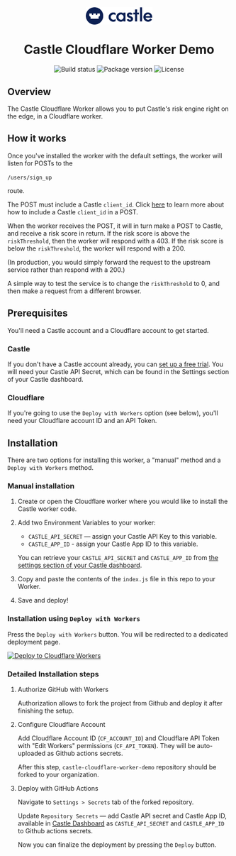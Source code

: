 <div align="center">
  <img align="center" alt="Castle logo" src='./assets/castle-logo.svg' width='150'/>
</div>
<div align="center">
  <h1>Castle Cloudflare Worker Demo</h1>
</div>
<div align="center">
  <image alt="Build status" src="https://img.shields.io/github/workflow/status/castle/cloudflare-worker-demo/Build"/>
  <image alt="Package version" src="https://img.shields.io/github/package-json/v/castle/castle-cloudflare-worker-demo"/>
  <image alt="License" src="https://img.shields.io/github/license/castle/castle-cloudflare-worker-demo"/>
</div>

## Overview

The Castle Cloudflare Worker allows you to put Castle's risk engine right on the edge, in a Cloudflare worker.

## How it works
Once you've installed the worker with the default settings, the worker will listen for POSTs to the

`/users/sign_up`

route.

The POST must include a Castle `client_id`. Click [here](https://docs.castle.io/preauth/) to learn more about how to include a Castle `client_id` in a POST.

When the worker receives the POST, it will in turn make a POST to Castle, and receive a risk score in return. If the risk score is above the `riskThreshold`, then the worker will respond with a 403. If the risk score is below the `riskThreshold`, the worker will respond with a 200.

(In production, you would simply forward the request to the upstream service rather than respond with a 200.)

A simple way to test the service is to change the `riskThreshold` to 0, and then make a request from a different browser.

## Prerequisites

You'll need a Castle account and a Cloudflare account to get started.

### Castle

If you don't have a Castle account already, you can [set up a free trial](https://dashboard.castle.io/signup/new). You will need your Castle API Secret, which can be found in the Settings section of your Castle dashboard.

### Cloudflare

If you're going to use the `Deploy with Workers` option (see below), you'll need your Cloudflare account ID and an API Token.

## Installation

There are two options for installing this worker, a "manual" method and a `Deploy with Workers` method.

### Manual installation

1. Create or open the Cloudflare worker where you would like to install the Castle worker code.

2. Add two Environment Variables to your worker:

    * `CASTLE_API_SECRET` — assign your Castle API Key to this variable.
    * `CASTLE_APP_ID` - assign your Castle App ID to this variable.

    You can retrieve your `CASTLE_API_SECRET` and `CASTLE_APP_ID` from [the settings section of your Castle dashboard](https://dashboard.castle.io/settings/general).

3. Copy and paste the contents of the `index.js` file in this repo to your Worker.

4. Save and deploy!

### Installation using `Deploy with Workers`

Press the `Deploy with Workers` button. You will be redirected to a dedicated deployment page.

  [![Deploy to Cloudflare Workers](https://deploy.workers.cloudflare.com/button)](https://deploy.workers.cloudflare.com/?url=https://github.com/castle/castle-cloudflare-worker-demo)

### Detailed Installation steps

1. Authorize GitHub with Workers

    Authorization allows to fork the project from Github and deploy it after finishing the setup.

2. Configure Cloudflare Account

    Add Cloudflare Account ID (`CF_ACCOUNT_ID`) and Cloudflare API Token with "Edit Workers" permissions (`CF_API_TOKEN`). They will be auto-uploaded as Github actions secrets.

    After this step, `castle-cloudflare-worker-demo` repository should be forked to your organization.

3. Deploy with GitHub Actions

    Navigate to `Settings > Secrets` tab of the forked repository.

    Update `Repository Secrets` — add Castle API secret and Castle App ID, available in [Castle Dashboard](https://dashboard.castle.io/settings/general) as `CASTLE_API_SECRET` and `CASTLE_APP_ID` to Github actions secrets.

    Now you can finalize the deployment by pressing the `Deploy` button.

